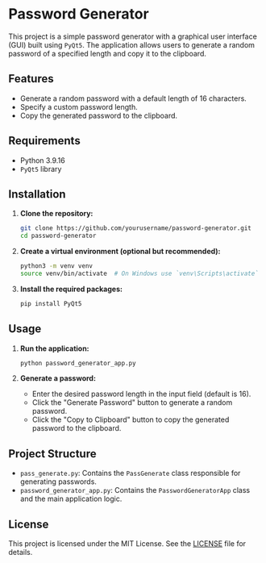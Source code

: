 # Password Generator

This project is a simple password generator with a graphical user interface (GUI) built using `PyQt5`. The application allows users to generate a random password of a specified length and copy it to the clipboard.

## Features

- Generate a random password with a default length of 16 characters.
- Specify a custom password length.
- Copy the generated password to the clipboard.

## Requirements

- Python 3.9.16
- `PyQt5` library

## Installation

1. **Clone the repository:**

    ```sh
    git clone https://github.com/yourusername/password-generator.git
    cd password-generator
    ```

2. **Create a virtual environment (optional but recommended):**

    ```sh
    python3 -m venv venv
    source venv/bin/activate  # On Windows use `venv\Scripts\activate`
    ```

3. **Install the required packages:**

    ```sh
    pip install PyQt5
    ```

## Usage

1. **Run the application:**

    ```sh
    python password_generator_app.py
    ```

2. **Generate a password:**

    - Enter the desired password length in the input field (default is 16).
    - Click the "Generate Password" button to generate a random password.
    - Click the "Copy to Clipboard" button to copy the generated password to the clipboard.

## Project Structure

- `pass_generate.py`: Contains the `PassGenerate` class responsible for generating passwords.
- `password_generator_app.py`: Contains the `PasswordGeneratorApp` class and the main application logic.

## License

This project is licensed under the MIT License. See the [LICENSE](LICENSE) file for details.